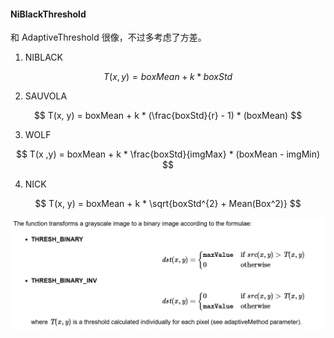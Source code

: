 #### NiBlackThreshold

和 AdaptiveThreshold 很像，不过多考虑了方差。

1. NIBLACK

$$
T(x, y) = boxMean + k * boxStd
$$

2. SAUVOLA

$$
T(x, y) = boxMean + k * (\frac{boxStd}{r} - 1) * (boxMean)
$$

3. WOLF

$$
T(x ,y) = boxMean + k * \frac{boxStd}{imgMax} * (boxMean - imgMin)
$$

4. NICK

$$
T(x, y) = boxMean + k * \sqrt{boxStd^{2} + Mean(Box^2)}
$$

![1720837598672](./image/1720837598672.png)
